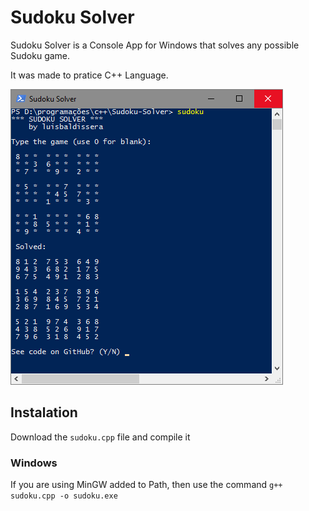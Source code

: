 # Sudoku Solver

 Sudoku Solver is a Console App for Windows that solves any possible Sudoku game.

 It was made to pratice C++ Language.

 ![alt text](./assets/screenshot2.png?raw=true "Screenshot")

## Instalation

Download the `sudoku.cpp` file and compile it

### Windows
If you are using MinGW added to Path, then use the command `g++ sudoku.cpp -o sudoku.exe`
